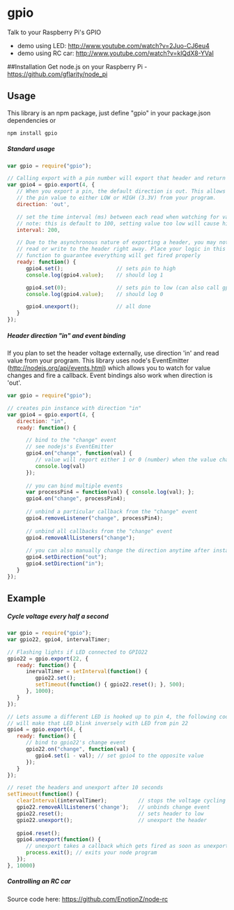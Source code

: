 gpio
====
Talk to your Raspberry Pi's GPIO

* demo using LED: http://www.youtube.com/watch?v=2Juo-CJ6eu4
* demo using RC car: http://www.youtube.com/watch?v=klQdX8-YVaI

##Installation
Get node.js on your Raspberry Pi - https://github.com/gflarity/node_pi

## Usage

This library is an npm package, just define "gpio" in your package.json dependencies or
```js
npm install gpio
```

##### Standard usage

```js
var gpio = require("gpio");

// Calling export with a pin number will export that header and return a gpio header instance
var gpio4 = gpio.export(4, {
   // When you export a pin, the default direction is out. This allows you to set
   // the pin value to either LOW or HIGH (3.3V) from your program.
   direction: 'out',

   // set the time interval (ms) between each read when watching for value changes
   // note: this is default to 100, setting value too low will cause high CPU usage
   interval: 200,

   // Due to the asynchronous nature of exporting a header, you may not be able to
   // read or write to the header right away. Place your logic in this ready
   // function to guarantee everything will get fired properly
   ready: function() {
      gpio4.set();                 // sets pin to high
      console.log(gpio4.value);    // should log 1

      gpio4.set(0);                // sets pin to low (can also call gpio4.reset()
      console.log(gpio4.value);    // should log 0

      gpio4.unexport();            // all done
   }
});
```

##### Header direction "in" and event binding
If you plan to set the header voltage externally, use direction 'in' and read value from your program.
This library uses node's EventEmitter (http://nodejs.org/api/events.html) which allows you to watch
for value changes and fire a callback. Event bindings also work when direction is 'out'.
```js
var gpio = require("gpio");

// creates pin instance with direction "in"
var gpio4 = gpio.export(4, {
   direction: "in",
   ready: function() {

      // bind to the "change" event
      // see nodejs's EventEmitter 
      gpio4.on("change", function(val) {
         // value will report either 1 or 0 (number) when the value changes
         console.log(val)
      });
      
      // you can bind multiple events
      var processPin4 = function(val) { console.log(val); };
      gpio4.on("change", processPin4);
            
      // unbind a particular callback from the "change" event
      gpio4.removeListener("change", processPin4);
      
      // unbind all callbacks from the "change" event
      gpio4.removeAllListeners("change");
      
      // you can also manually change the direction anytime after instantiation            
      gpio4.setDirection("out");
      gpio4.setDirection("in");
   }
});
```

## Example
##### Cycle voltage every half a second
```js
var gpio = require("gpio");
var gpio22, gpio4, intervalTimer;

// Flashing lights if LED connected to GPIO22
gpio22 = gpio.export(22, {
   ready: function() {
      inervalTimer = setInterval(function() {
         gpio22.set();
         setTimeout(function() { gpio22.reset(); }, 500);
      }, 1000);
   }
});

// Lets assume a different LED is hooked up to pin 4, the following code 
// will make that LED blink inversely with LED from pin 22 
gpio4 = gpio.export(4, {
   ready: function() {
      // bind to gpio22's change event
      gpio22.on("change", function(val) {
         gpio4.set(1 - val); // set gpio4 to the opposite value
      });
   }
});

// reset the headers and unexport after 10 seconds
setTimeout(function() {
   clearInterval(intervalTimer);          // stops the voltage cycling
   gpio22.removeAllListeners('change');   // unbinds change event
   gpio22.reset();                        // sets header to low
   gpio22.unexport();                     // unexport the header
   
   gpio4.reset();
   gpio4.unexport(function() {
      // unexport takes a callback which gets fired as soon as unexporting is done
      process.exit(); // exits your node program
   });
}, 10000)
```


##### Controlling an RC car
Source code here: https://github.com/EnotionZ/node-rc

